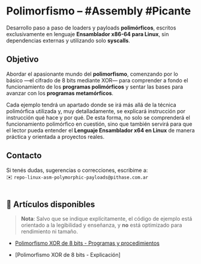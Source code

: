 # Polimorfismo – #Assembly #Picante

Desarrollo paso a paso de loaders y payloads **polimórficos**, escritos exclusivamente en lenguaje **Ensamblador x86-64 para Linux**, sin dependencias externas y utilizando solo **syscalls**.

## Objetivo  

Abordar el apasionante mundo del **polimorfismo**, comenzando por lo básico —el cifrado de 8 bits mediante XOR— para comprender a fondo el funcionamiento de los **programas polimórficos** y sentar las bases para avanzar con los **programas metamórficos**.

Cada ejemplo tendrá un apartado donde se irá más allá de la técnica polimórfica utilizada y, muy detalladamente, se explicará instrucción por instrucción qué hace y por qué. De esta forma, no solo se comprenderá el funcionamiento polimórfico en cuestión, sino que también servirá para que el lector pueda entender el **Lenguaje Ensamblador x64 en Linux** de manera práctica y orientada a proyectos reales.

## Contacto  

Si tenés dudas, sugerencias o correcciones, escribime a:  
✉️ `repo-linux-asm-polymorphic-payloads@pithase.com.ar`  
⠀
## 📄 Artículos disponibles
> **Nota**: Salvo que se indique explícitamente, el código de ejemplo está orientado a la legibilidad y enseñanza, y **no** está optimizado para rendimiento ni tamaño.
- [Polimorfismo XOR de 8 bits - Programas y procedimientos](./polymorphic-xor-8bits.md) 

- [Polimorfismo XOR de 8 bits - Explicación]
